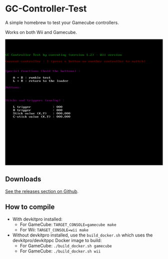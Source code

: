 # GC-Controller-Test

A simple homebrew to test your Gamecube controllers.

Works on both Wii and Gamecube.

![Screenshot](./docs/screenshot.png)

## Downloads

[See the releases section on Github](https://github.com/corenting/GC-Controller-Test/releases).

## How to compile

- With devkitpro installed:
    - For GameCube: `TARGET_CONSOLE=gamecube make`
    - For Wii: `TARGET_CONSOLE=wii make`
- Without devkitpro installed, use the `build_docker.sh` which uses the devkitpro/devkitppc Docker image to build:
    - For GameCube: `./build_docker.sh gamecube`
    - For GameCube: `./build_docker.sh wii`
